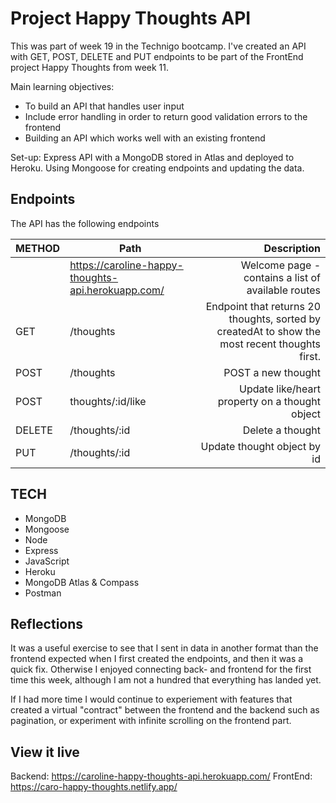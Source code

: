 # Project Happy Thoughts API
This was part of week 19 in the Technigo bootcamp. I've created an API with GET, POST, DELETE and PUT endpoints to be part of the FrontEnd project Happy Thoughts from week 11. 

Main learning objectives: 
* To build an API that handles user input
* Include error handling in order to return good validation errors to the frontend
* Building an API which works well with an existing frontend

Set-up: Express API with a MongoDB stored in Atlas and deployed to Heroku. Using Mongoose for creating endpoints and updating the data. 
  
## Endpoints
The API has the following endpoints 

| METHOD | Path                                      | Description                                                                            |
| :------|------------------------------------------ | --------------------------------------------------------------------------------------:|
| | https://caroline-happy-thoughts-api.herokuapp.com/ | Welcome page - contains a list of available routes                                     |
| GET    | /thoughts                                 | Endpoint that returns 20 thoughts, sorted by createdAt to show the most recent thoughts first. |
| POST | /thoughts                                   | POST a new thought                                                                     |
| POST | thoughts/:id/like                           | Update like/heart property on a thought object                                         |
| DELETE | /thoughts/:id                             | Delete a thought                                                                       |
| PUT | /thoughts/:id                                | Update thought object by id                                                            |

## TECH
- MongoDB
- Mongoose
- Node
- Express
- JavaScript
- Heroku
- MongoDB Atlas & Compass
- Postman

## Reflections
It was a useful exercise to see that I sent in data in another format than the frontend expected when I first created the endpoints, and then it was a quick fix. Otherwise I enjoyed connecting back- and frontend for the first time this week, although I am not a hundred that everything has landed yet.

If I had more time I would continue to experiement with features that created a virtual "contract" between the frontend and the backend such as  pagination, or experiment with infinite scrolling on the frontend part. 

## View it live
Backend: https://caroline-happy-thoughts-api.herokuapp.com/   FrontEnd: https://caro-happy-thoughts.netlify.app/
